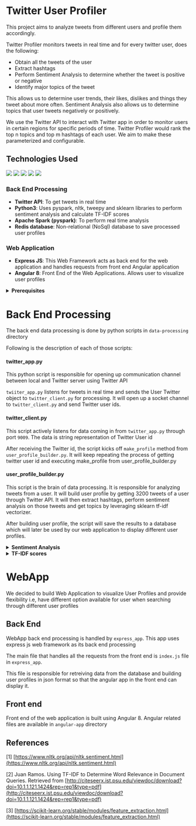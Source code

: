 # Twitter User Profiler

This project aims to analyze tweets from different users and profile them accordingly.
<br />

Twitter Profiler monitors tweets in real time and for every twitter user, does the following:

* Obtain all the tweets of the user
* Extract hashtags 
* Perform Sentiment Analysis to determine whether the tweet is positive or negative
* Identify major topics of the tweet

This allows us to determine user trends, their likes, dislikes and things they tweet about more often. Sentiment Analysis also allows us to determine topics that user tweets negatively or positively.

We use the Twitter API to interact with Twitter app in order to monitor users in certain regions for
specific periods of time. Twitter Profiler would rank the top n topics and top m hashtags of each user.
We aim to make these parameterized and configurable.

## Technologies Used
![](https://img.icons8.com/color/48/000000/python.png) ![](https://cdn4.iconfinder.com/data/icons/redis-2/1451/Untitled-2-48.png) ![](https://img.icons8.com/color/48/000000/angularjs.png) ![](https://img.icons8.com/color/48/000000/nodejs.png) ![](https://img.icons8.com/color/48/000000/twitter.png)

### Back End Processing
* <strong>Twitter API</strong>: To get tweets in real time
* <strong>Python3</strong>: Uses pyspark, nltk, tweepy and sklearn libraries to perform sentiment analysis and calculate TF-IDF scores
* <strong>Apache Spark (pyspark)</strong>: To perform real time analysis
* <strong>Redis database</strong>: Non-relational (NoSql) database to save processed user profiles

### Web Application
* <strong>Express JS</strong>: This Web Framework acts as back end for the web application and handles requests from front end Angular application
* <strong>Angular 8</strong>: Front End of the Web Applications. Allows user to visualize user profiles

<details>
  <summary><strong>Prerequisites</strong></summary>
  
  <br />
  In order to run this app, you will need to have java8, scala, python3 and Apache Spark installed on your system. We will list the steps to install those prerequisites for Ubuntu, Mac and Windows.
  <br />
  
<br />
<details>
  <summary><strong>Ubuntu</strong></summary>
 
  ### Step 1: Install Java
  Check if java is already installed on your system by running
  `java -version` for java versions less than 9 and `java --version` for java > 8
  
  If you already have java8, then continue to next step.

  Check if you have multiple java versions installed by running:  
  ```update-java-alternatives -l```

  If you have java 8 listed then select it by running:
  ```sudo update-alternatives --config java```
  This will list different versions of java. Select java8 from the list

  If you do not have java8 at all, then run:
  ```sudo apt install openjdk-8-jdk```
  <hr />
  
  ### Step2: Install Scala

  Install scala by running:
  ```sudo apt-get install scala```
  <hr />

  ### Step3: Install python 3.7

  To check if python3 is installed:
  ```python3 --version```

  If you do not have python3 installed, follow this tutorial to install python3.7 on ubuntu:
  <https://linuxize.com/post/how-to-install-python-3-7-on-ubuntu-18-04/>

  Next, install pip:
  ```sudo apt install -y python3-pip```

  get pyspark by running:
  ```pip3 install pyspark```

  get tweepy, nltk, psutil, sklearn:
  ```
  pip3 install tweepy
  pip3 install nltk
  pip3 install psutil
  pip3 install sklearn
  ```

  Download "vader_lexicon", "stopwords", "punkt" (for word tokenizer) from nltk:
  ```
  [root]# python
  Python 3.6.8 (default, May  2 2019, 20:40:44) 
  [GCC 4.8.5 20150623 (Red Hat 4.8.5-36)] on linux
  Type "help", "copyright", "credits" or "license" for more information.
  >>> import nltk
  >>> nltk.download("vader_lexicon")
  >>> nltk.download('stopwords')
  >>> nltk.download('punkt')
  [nltk_data] Downloading package vader_lexicon to /root/nltk_data...
  True
  >>> exit()
  ```

  To test Spark, run:
  `pyspark`

  you should see the following output:
  ```Welcome to
        ____              __
       / __/__  ___ _____/ /__
      _\ \/ _ \/ _ `/ __/  '_/
     /__ / .__/\_,_/_/ /_/\_\   version 2.4.4
        /_/

  Using Python version 3.6.8 (default, May  2 2019 20:40:44)
  SparkSession available as 'spark'.
  >>> 
  ```
  
</details>

<details>
  <summary><strong> MacOS </strong></summary>
  
  ### Step 1: Install Java

  Check if java is already installed on your system by running
  `java -version` for java versions less than 9 and `java --version` for java > 8

  If you already have java8, then continue to next step.

  If not, install java8 by running:
  ```brew cask install java8```
  <hr />


  ### Step2: Install Scala

  Install scala by running:
  ```brew install scala```
  <hr />

  ### Step3: Install python 3.7

  To check if python3 is installed:
  ```python3 --version```

  If you do not have python3 installed, then run:
  ```brew install python3```

  get pyspark by running:
  ```pip3 install pyspark```

  get tweepy, nltk, psutil, sklearn:
  ```
  pip3 install tweepy
  pip3 install nltk
  pip3 install psutil
  pip3 install sklearn
  ```


  Download "vader_lexicon", "stopwords", "punkt" (for word tokenizer) from nltk:
  ```
  [root]# python
  Python 3.6.8 (default, May  2 2019, 20:40:44) 
  [GCC 4.8.5 20150623 (Red Hat 4.8.5-36)] on linux
  Type "help", "copyright", "credits" or "license" for more information.
  >>> import nltk
  >>> nltk.download("vader_lexicon")
  >>> nltk.download('stopwords')
  >>> nltk.download('punkt')
  [nltk_data] Downloading package vader_lexicon to /root/nltk_data...
  True
  >>> exit()
  ```

  To test Spark, run:
  `pyspark`

  you should see the following output:
  ```Welcome to
        ____              __
       / __/__  ___ _____/ /__
      _\ \/ _ \/ _ `/ __/  '_/
     /__ / .__/\_,_/_/ /_/\_\   version 2.4.4
        /_/

  Using Python version 3.6.8 (default, May  2 2019 20:40:44)
  SparkSession available as 'spark'.
  >>> 
  ```
      
</details>
  
<details>
  <summary><strong>Windows</strong></summary>
 
  ### Step 1: Install Java
  Download Java 8 from the link:
  <https://filehippo.com/download_java_development_kit_64/86378/>
  
  After installing java, open Control Panel and go to Edit System Environment Variables and click on Environment Variable in "Advanced" tab
  
  Set environmental variables:
  User variable:
  Variable: JAVA_HOME
  Value: C:\Program Files\Java\jdk1.8.0_91
  
  System variable:
  Variable: Path
  Value: C:\Program Files\Java\jdk1.8.0_91\bin
  
  <hr />
  
  ### Step2: Install Scala
  
  Download Scala from the link: <http://downloads.lightbend.com/scala/2.11.8/scala2.11.8.msi>
  
  After installing scala, open Control Panel and go to Edit System Environment Variables and click on Environment Variable in "Advanced" tab
  
  Set environmental variables:
  User variable:
  Variable: SCALA_HOME;
  Value: C:\Program Files (x86)\scala
  
  System variable (if not already set):
  Variable: Path
  Value: C:\Program Files (x86)\scala\bin
  
  To check, open cmd and type in:
  `scala -version`
  
 This will list the scala version you downloaded
  
  <hr />

  ### Step3: Install python 3.7

  To check if python3 is installed:
  ```python --version```

  If you do not have python3 installed, follow this tutorial to install python3.7 on ubuntu:
  <https://www.howtogeek.com/197947/how-to-install-python-on-windows/>


  Open cmd, get pyspark by running:
  ```pip3 install pyspark```

  get tweepy, nltk, psutil, sklearn:
  ```
  pip3 install tweepy
  pip3 install nltk
  pip3 install psutil
  pip3 install sklearn
  ```

  Download "vader_lexicon", "stopwords", "punkt" (for word tokenizer) from nltk:
  ```
  [root]# python
  Python 3.6.8 (default, May  2 2019, 20:40:44) 
  [GCC 4.8.5 20150623 (Red Hat 4.8.5-36)] on linux
  Type "help", "copyright", "credits" or "license" for more information.
  >>> import nltk
  >>> nltk.download("vader_lexicon")
  >>> nltk.download('stopwords')
  >>> nltk.download('punkt')
  [nltk_data] Downloading package vader_lexicon to /root/nltk_data...
  True
  >>> exit()
  ```

  To test Spark, run:
  `pyspark`

  you should see the following output:
  ```Welcome to
        ____              __
       / __/__  ___ _____/ /__
      _\ \/ _ \/ _ `/ __/  '_/
     /__ / .__/\_,_/_/ /_/\_\   version 2.4.4
        /_/

  Using Python version 3.6.8 (default, May  2 2019 20:40:44)
  SparkSession available as 'spark'.
  >>> 
  ```
  
</details>
  

</details>

# Back End Processing

The back end data processing is done by python scripts in `data-processing` directory

Following is the description of each of those scripts:

#### twitter_app.py
This python script is responsible for opening up communication channel between local and Twitter server using Twitter API

`twiiter_app.py` listens for tweets in real time and sends the User Twitter object to `twitter_client.py` for processing. It will open up a socket channel to `twitter_client.py` and send Twitter user ids.

#### twitter_client.py
This script actively listens for data coming in from `twitter_app.py` through port `9009`. The data is string representation of Twitter User id

After receiving the Twitter id, the script kicks off `make_profile` method from `user_profile_builder.py`. It will keep repeating the process of getting twitter user id and executing make_profile from user_profile_builder.py

#### user_profile_builder.py
This script is the brain of data processing. It is responsible for analyzing tweets from a user. It will build user profile by getting 3200 tweets of a user through Twitter API. It will then extract hashtags, perform sentiment analysis on those tweets and get topics by leveraging sklearn tf-idf vectorizer.

After building user profile, the script will save the results to a database which will later be used by our web application to display different user profiles.


<details>
  <summary><strong>Sentiment Analysis</strong></summary>
  
I am using a module called `vader_lexicon` from python's `nltk` library. The way this library works is, it looks at words like "hate", "love", "like", "dislike" and assign sentiments accordingly.

For Example, a string:
"United Airlines has poor customer service"

Vader lexicon will assign negative sentiment as we see the word "poor" which is linked to negative sentiment.

Please see reference [1] for more info regarding this module. 
</details>


<details>
  <summary><strong>TF-IDF scores</strong></summary>

TF-IDF is a mathematical formula which assigns "scores" to different words in a string. It would assign more weight to relevant words and less weight to common words like "I", "the", "is", "in", etc. 

For example, consider previous string string:
"United Airlines has poor customer service"

Using sklearn's tf-idf library, we find that "United Airlines" and "customer service" are assigned more weight than other words. We use this library to extract topics out of a tweet.

Please see reference [2] and [3] for more info regarding TF-IDF score and sklearn tf-idf library
</details>

# WebApp
We decided to build Web Application to visualize User Profiles and provide flexibility i.e, have different option available for user when searching through different user profiles

## Back End
WebApp back end processing is handled by `express_app`. This app uses express js web framework as its back end processing

The main file that handles all the requests from the front end is `index.js` file in `express_app`.

This file is responsible for retreiving data from the database and building user profiles in json format so that the angular app in the front end can display it.

## Front end
Front end of the web application is built using Angular 8. Angular related files are available in `angular-app` directory

## References
[1] [https://www.nltk.org/api/nltk.sentiment.html](https://www.nltk.org/api/nltk.sentiment.html)

[2] Juan Ramos. Using TF-IDF to Determine Word Relevance in Document Queries. Retrieved from [http://citeseerx.ist.psu.edu/viewdoc/download?doi=10.1.1.121.1424&rep=rep1&type=pdf](http://citeseerx.ist.psu.edu/viewdoc/download?doi=10.1.1.121.1424&rep=rep1&type=pdf)

[3] [https://scikit-learn.org/stable/modules/feature_extraction.html](https://scikit-learn.org/stable/modules/feature_extraction.html)


